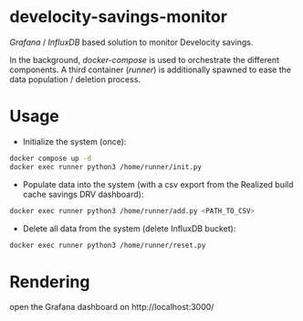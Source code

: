 # develocity-savings-monitor

_Grafana_ / _InfluxDB_ based solution to monitor Develocity savings.

In the background, _docker-compose_ is used to orchestrate the different components.
A third container (_runner_) is additionally spawned to ease the data population / deletion process.

# Usage

- Initialize the system (once):
```bash
docker compose up -d
docker exec runner python3 /home/runner/init.py
```

- Populate data into the system (with a csv export from the Realized build cache savings DRV dashboard):

```bash
docker exec runner python3 /home/runner/add.py <PATH_TO_CSV>
```

- Delete all data from the system (delete InfluxDB bucket):
```bash
docker exec runner python3 /home/runner/reset.py
```

# Rendering

open the Grafana dashboard on http://localhost:3000/
